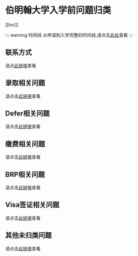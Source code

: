 # 伯明翰大学入学前问题归类

[[toc]]

::: warning 时间线
从申请到入学完整的时间线,请点击[此处](./timeline/)查看
:::

## 联系方式

请点[此链接](./contacts/)查看

## 录取相关问题

请点击[此链接](./admissions/)查看

## Defer相关问题

请点击[此链接](./defer/)查看

## 缴费相关问题

请点击[此链接](./pay/)查看

## BRP相关问题

请点击[此链接](./BRP/)查看

## Visa签证相关问题

请点击[此链接](./visa/)查看

## 其他未归类问题

请点击[此链接](./others/)查看
